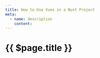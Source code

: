 ```yaml
---
title: How to Use Vuex in a Nuxt Project
meta:
  - name: description
    content: 
---
```


# {{ $page.title }}
